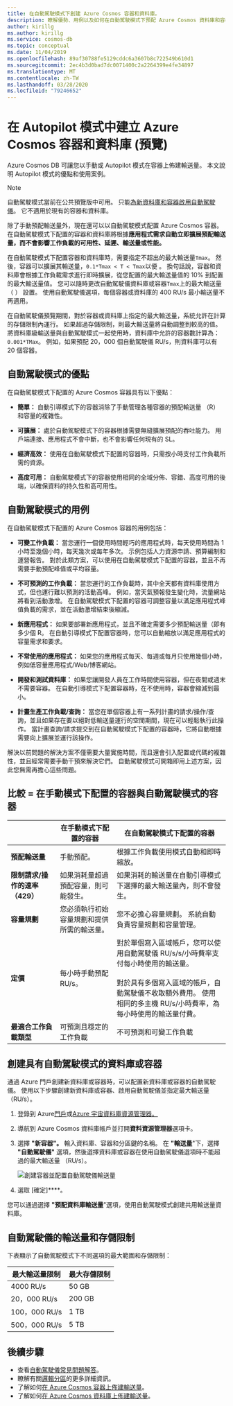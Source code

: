 ```yaml
---
title: 在自動駕駛模式下創建 Azure Cosmos 容器和資料庫。
description: 瞭解優勢、用例以及如何在自動駕駛模式下預配 Azure Cosmos 資料庫和容器。
author: kirillg
ms.author: kirillg
ms.service: cosmos-db
ms.topic: conceptual
ms.date: 11/04/2019
ms.openlocfilehash: 89af30788fe5129cddc6a3607b8c722549b610d1
ms.sourcegitcommit: 2ec4b3d0bad7dc0071400c2a2264399e4fe34897
ms.translationtype: MT
ms.contentlocale: zh-TW
ms.lasthandoff: 03/28/2020
ms.locfileid: "79246652"
---
```

# <a name="create-azure-cosmos-containers-and-databases-in-autopilot-mode-preview"></a>在 Autopilot 模式中建立 Azure Cosmos 容器和資料庫 (預覽)

Azure Cosmos DB 可讓您以手動或 Autopilot 模式在容器上佈建輸送量。 本文說明 Autopilot 模式的優點和使用案例。

> [!NOTE]
> 自動駕駛模式當前在公共預覽版中可用。 只能[為新資料庫和容器啟用自動駕駛儀](#create-a-database-or-a-container-with-autopilot-mode)。 它不適用於現有的容器和資料庫。

除了手動預配輸送量外，現在還可以以自動駕駛模式配置 Azure Cosmos 容器。 在自動駕駛模式下配置的容器和資料庫將根據**應用程式需求自動立即擴展預配輸送量，而不會影響工作負載的可用性、延遲、輸送量或性能。**

在自動駕駛模式下配置容器和資料庫時，需要指定不超出的最大輸送量`Tmax`。 然後，容器可以擴展其輸送量，`0.1*Tmax < T < Tmax`以便 。 換句話說，容器和資料庫會根據工作負載需求進行即時擴展，從您配置的最大輸送量值的 10% 到配置的最大輸送量值。 您可以隨時更改自動駕駛儀資料庫或容器`Tmax`上的最大輸送量 （ ） 設置。 使用自動駕駛儀選項，每個容器或資料庫的 400 RU/s 最小輸送量不再適用。

在自動駕駛儀預覽期間，對於容器或資料庫上指定的最大輸送量，系統允許在計算的存儲限制內運行。 如果超過存儲限制，則最大輸送量將自動調整到較高的值。 將資料庫級輸送量與自動駕駛模式一起使用時，資料庫中允許的容器數計算為： `0.001*TMax`。 例如，如果預配 20，000 個自動駕駛儀 RU/s，則資料庫可以有 20 個容器。

## <a name="benefits-of-autopilot-mode"></a>自動駕駛模式的優點

在自動駕駛模式下配置的 Azure Cosmos 容器具有以下優點：

* **簡單：** 自動引導模式下的容器消除了手動管理各種容器的預配輸送量 （R） 和容量的複雜性。

* **可擴展：** 處於自動駕駛模式下的容器根據需要無縫擴展預配的吞吐能力。 用戶端連接、應用程式不會中斷，也不會影響任何現有的 SL。

* **經濟高效：** 使用在自動駕駛模式下配置的容器時，只需按小時支付工作負載所需的資源。

* **高度可用：** 自動駕駛模式下的容器使用相同的全域分佈、容錯、高度可用的後端，以確保資料的持久性和高可用性。

## <a name="use-cases-of-autopilot-mode"></a>自動駕駛模式的用例

在自動駕駛模式下配置的 Azure Cosmos 容器的用例包括：

* **可變工作負載：** 當您運行一個使用時間輕巧的應用程式時，每天使用時間為 1 小時至幾個小時，每天幾次或每年多次。 示例包括人力資源申請、預算編制和運營報告。 對於此類方案，可以使用在自動駕駛模式下配置的容器，並且不再需要手動預配峰值或平均容量。

* **不可預測的工作負載：** 當您運行的工作負載時，其中全天都有資料庫使用方式，但也運行難以預測的活動高峰。 例如，當天氣預報發生變化時，流量網站將看到活動激增。 在自動駕駛模式下配置的容器可調整容量以滿足應用程式峰值負載的需求，並在活動激增結束後縮減。

* **新應用程式：** 如果要部署新應用程式，並且不確定需要多少預配輸送量（即有多少個 R。 在自動引導模式下配置容器時，您可以自動縮放以滿足應用程式的容量需求和要求。

* **不常使用的應用程式：** 如果您的應用程式每天、每週或每月只使用幾個小時，例如低容量應用程式/Web/博客網站。

* **開發和測試資料庫：** 如果您讓開發人員在工作時間使用容器，但在夜間或週末不需要容器。 在自動引導模式下配置容器時，在不使用時，容器會縮減到最小。

* **計畫生產工作負載/查詢：** 當您在單個容器上有一系列計畫的請求/操作/查詢，並且如果存在要以絕對低輸送量運行的空閒期間，現在可以輕鬆執行此操作。 當計畫查詢/請求提交到在自動駕駛模式下配置的容器時，它將自動根據需要向上擴展並運行該操作。

解決以前問題的解決方案不僅需要大量實施時間，而且還會引入配置或代碼的複雜性，並且經常需要手動干預來解決它們。 自動駕駛模式可開箱即用上述方案，因此您無需再擔心這些問題。

## <a name="comparison--containers-configured-in-manual-mode-vs-autopilot-mode"></a>比較 = 在手動模式下配置的容器與自動駕駛模式的容器

|  | 在手動模式下配置的容器  | 在自動駕駛模式下配置的容器 |
|---------|---------|---------|
| **預配輸送量** | 手動預配。 | 根據工作負載使用模式自動和即時縮放。 |
| **限制請求/操作的速率 （429）**  | 如果消耗量超過預配容量，則可能發生。 | 如果消耗的輸送量在自動引導模式下選擇的最大輸送量內，則不會發生。   |
| **容量規劃** |  您必須執行初始容量規劃和提供所需的輸送量。 |    您不必擔心容量規劃。 系統自動負責容量規劃和容量管理。 |
| **定價** | 每小時手動預配 RU/s。 | 對於單個寫入區域帳戶，您可以使用自動駕駛儀 RU/s/s/小時費率支付每小時使用的輸送量。 <br/><br/>對於具有多個寫入區域的帳戶，自動駕駛儀不收取額外費用。 使用相同的多主機 RU/s/小時費率，為每小時使用的輸送量付費。 |
| **最適合工作負載類型** |  可預測且穩定的工作負載|   不可預測和可變工作負載  |

## <a name="create-a-database-or-a-container-with-autopilot-mode"></a>創建具有自動駕駛模式的資料庫或容器

通過 Azure 門戶創建新資料庫或容器時，可以配置新資料庫或容器的自動駕駛儀。 使用以下步驟創建新資料庫或容器、啟用自動駕駛儀並指定最大輸送量 （RU/s）。

1. 登錄到 Azure[門戶](https://portal.azure.com)或[Azure 宇宙資料庫資源管理器。](https://cosmos.azure.com/)

1. 導航到 Azure Cosmos 資料庫帳戶並打開**資料資源管理器**選項卡。

1. 選擇 **"新容器"。** 輸入資料庫、容器和分區鍵的名稱。 在 **"輸送量**"下，選擇 **"自動駕駛儀"** 選項，然後選擇資料庫或容器在使用自動駕駛儀選項時不能超過的最大輸送量 （RU/s）。

   ![創建容器並配置自動駕駛儀輸送量](./media/provision-throughput-autopilot/create-container-autopilot-mode.png)

1. 選取 [確定]****。

您可以通過選擇 **"預配資料庫輸送量**"選項，使用自動駕駛模式創建共用輸送量資料庫。

## <a name="throughput-and-storage-limits-for-autopilot"></a><a id="autopilot-limits"></a>自動駕駛儀的輸送量和存儲限制

下表顯示了自動駕駛模式下不同選項的最大範圍和存儲限制：

|最大輸送量限制  |最大存儲限制  |
|---------|---------|
|4000 RU/s  |   50 GB    |
|20，000 RU/s  |  200 GB  |
|100，000 RU/s    |  1 TB   |
|500，000 RU/s    |  5 TB  |

## <a name="next-steps"></a>後續步驟

* 查看[自動駕駛儀常見問題解答](autopilot-faq.md)。
* 瞭解有關[邏輯分區](partition-data.md)的更多詳細資訊。
* 了解如何[在 Azure Cosmos 容器上佈建輸送量](how-to-provision-container-throughput.md)。
* 了解如何[在 Azure Cosmos 資料庫上佈建輸送量](how-to-provision-database-throughput.md)。
